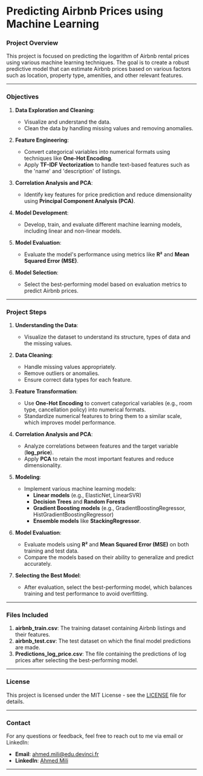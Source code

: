 # **Predicting Airbnb Prices using Machine Learning**

### **Project Overview**
This project is focused on predicting the logarithm of Airbnb rental prices using various machine learning techniques. The goal is to create a robust predictive model that can estimate Airbnb prices based on various factors such as location, property type, amenities, and other relevant features.

---

### **Objectives**
1. **Data Exploration and Cleaning**: 
   - Visualize and understand the data.
   - Clean the data by handling missing values and removing anomalies.

2. **Feature Engineering**:
   - Convert categorical variables into numerical formats using techniques like **One-Hot Encoding**.
   - Apply **TF-IDF Vectorization** to handle text-based features such as the 'name' and 'description' of listings.

3. **Correlation Analysis and PCA**:
   - Identify key features for price prediction and reduce dimensionality using **Principal Component Analysis (PCA)**.

4. **Model Development**:
   - Develop, train, and evaluate different machine learning models, including linear and non-linear models.

5. **Model Evaluation**:
   - Evaluate the model's performance using metrics like **R²** and **Mean Squared Error (MSE)**.

6. **Model Selection**:
   - Select the best-performing model based on evaluation metrics to predict Airbnb prices.

---

### **Project Steps**
1. **Understanding the Data**:
   - Visualize the dataset to understand its structure, types of data and the missing values.
  

2. **Data Cleaning**:
   - Handle missing values appropriately.
   - Remove outliers or anomalies.
   - Ensure correct data types for each feature.

3. **Feature Transformation**:
   - Use **One-Hot Encoding** to convert categorical variables (e.g., room type, cancellation policy) into numerical formats.
   - Standardize numerical features to bring them to a similar scale, which improves model performance.

4. **Correlation Analysis and PCA**:
   - Analyze correlations between features and the target variable (**log_price**).
   - Apply **PCA** to retain the most important features and reduce dimensionality.

5. **Modeling**:
   - Implement various machine learning models:
     - **Linear models** (e.g., ElasticNet, LinearSVR)
     - **Decision Trees** and **Random Forests**
     - **Gradient Boosting models** (e.g., GradientBoostingRegressor, HistGradientBoostingRegressor)
     - **Ensemble models** like **StackingRegressor**.

6. **Model Evaluation**:
   - Evaluate models using **R²** and **Mean Squared Error (MSE)** on both training and test data.
   - Compare the models based on their ability to generalize and predict accurately.

7. **Selecting the Best Model**:
   - After evaluation, select the best-performing model, which balances training and test performance to avoid overfitting.

---

### **Files Included**
1. **airbnb_train.csv**: The training dataset containing Airbnb listings and their features.
2. **airbnb_test.csv**: The test dataset on which the final model predictions are made.
3. **Predictions_log_price.csv**: The file containing the predictions of log prices after selecting the best-performing model.


---

### **License**
This project is licensed under the MIT License - see the [LICENSE](LICENSE) file for details.

---

### **Contact**
For any questions or feedback, feel free to reach out to me via email or LinkedIn:

- **Email**: [ahmed.mili@edu.devinci.fr](mailto:ahmed.mili@edu.devinci.fr)
- **LinkedIn**: [Ahmed Mili](https://www.linkedin.com/in/ahmedmili/)

---
